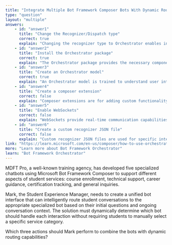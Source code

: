 ```yaml
---
title: "Integrate Multiple Bot Framework Composer Bots With Dynamic Routing"
type: "question"
layout: "multiple"
answers:
    - id: "answer1"
      title: "Change the Recognizer/Dispatch type"
      correct: true
      explain: "Changing the recognizer type to Orchestrator enables intelligent routing between multiple bots based on user intent analysis."
    - id: "answer2"
      title: "Install the Orchestrator package"
      correct: true
      explain: "The Orchestrator package provides the necessary components and libraries to integrate multiple bots with dynamic routing capabilities."
    - id: "answer3"
      title: "Create an Orchestrator model"
      correct: true
      explain: "An Orchestrator model is trained to understand user intents and route conversations to the appropriate specialized bot based on the input context."
    - id: "answer4"
      title: "Create a composer extension"
      correct: false
      explain: "Composer extensions are for adding custom functionality to the development environment, not for bot integration and routing."
    - id: "answer5"
      title: "Enable WebSockets"
      correct: false
      explain: "WebSockets provide real-time communication capabilities but are not required for orchestrating multiple bots through dynamic routing."
    - id: "answer6"
      title: "Create a custom recognizer JSON file"
      correct: false
      explain: "Custom recognizer JSON files are used for specific intent recognition scenarios, but Orchestrator provides built-in capabilities for multi-bot routing."
link: "https://learn.microsoft.com/en-us/composer/how-to-use-orchestrator"
more: "Learn more about Bot Framework Orchestrator"
learn: "Bot Framework Orchestrator"
---
```


MDFT Pro, a well-known training agency, has developed five specialized chatbots using Microsoft Bot Framework Composer to support different aspects of student services: course enrollment, technical support, career guidance, certification tracking, and general inquiries. 

Mark, the Student Experience Manager, needs to create a unified bot interface that can intelligently route student conversations to the appropriate specialized bot based on their initial questions and ongoing conversation context. The solution must dynamically determine which bot should handle each interaction without requiring students to manually select a specific service category.

Which three actions should Mark perform to combine the bots with dynamic routing capabilities?
